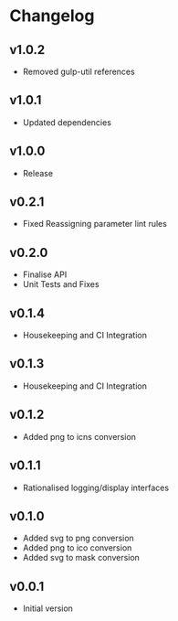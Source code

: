 # Changelog

## v1.0.2

* Removed gulp-util references

## v1.0.1

* Updated dependencies

## v1.0.0

* Release

## v0.2.1

* Fixed Reassigning parameter lint rules

## v0.2.0

* Finalise API
* Unit Tests and Fixes

## v0.1.4

* Housekeeping and CI Integration

## v0.1.3

* Housekeeping and CI Integration

## v0.1.2

* Added png to icns conversion

## v0.1.1

* Rationalised logging/display interfaces

## v0.1.0

* Added svg to png conversion
* Added png to ico conversion
* Added svg to mask conversion

## v0.0.1

* Initial version
